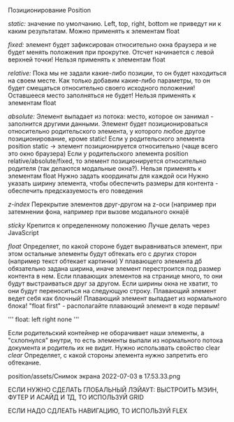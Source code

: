 Позиционирование Position

*static:*
значение по умолчанию. Left, top, right, bottom не приведут ни к каким результатам. 
Можно применять к элементам float

*fixed:*
элемент будет зафиксирован относительно окна браузера и не будет менять положения при прокрутке. 
Отсчет начинается с левой верхней точки!
Нельзя применять к элементам float

*relative:*
Пока мы не задали какие-либо позиции, то он будет находиться на своем месте. Как только добавим какие-либо параметры, то он будет смещаться относительно своего исходного положения! Оставшееся место заполняться не будет!
Нельзя применять к элементам float


*absolute:*
Элемент выпадает из потока: место, которое он занимал - заполнится другими данными. Элемент будет позиционироваться относительно родительского элемента, у которого любое другое позиционирование, кроме static!
Если у родительского элемента position static -> элемент позиционируется относительно <body> (чаще всего это окно браузера)
Если у родительского элемента position relative/absolute/fixed, то элемент позиционируется относительно родителя (так делаются модальные окна?). 
Нельзя применять к элементам float
Нужно задать координаты для каждой оси
Нужно указать ширину элемента, чтобы обеспечить размеры для контента - обеспечить предсказуемость его поведения

*z-index*
Перекрытие элементов друг-другом на z-оси (например при затемнении фона, например при вызове модального окна)ё

*sticky*
Крепится к определенному положению
Лучше делать через JavaScript

*float*
Определяет, по какой стороне будет выравниваться элемент, при этом остальные элементы будут обтекать его с других сторон (например текст обтекает картинки)
У плавающего элемента дб обязательно задана ширина, иначе элемент перестроится под размер контента в нем. 
Если плавающих элементов на странице много, то они будут выстраиваться друг за другом. Если ширины окна не хватит, то они будут переноситься на следующую строку. 
Плавающий элемент ведет себя как блочный!
Плавающий элемент выпадает из нормального блока!
"float first" - располагайте плавающий элемент в коде первым!

'''
float:
left
right
none
'''

Если родительский контейнер не оборачивает наши элементы, а "схлопнулся" внутри, то есть элементы выпали из нормального потока документа и родитель их не видит. Нужно использвать свойство clear
*clear*
Определяет, с какой стороны элемента нужно запретить его обтекание. 

position/assets/Снимок экрана 2022-07-03 в 17.53.33.png



ЕСЛИ НУЖНО СДЕЛАТЬ ГЛОБАЛЬНЫЙ ЛЭЙАУТ: ВЫСТРОИТЬ МЭИН, ФУТЕР И АСАЙД И ТД, ТО ИСПОЛЬЗУЙ GRID

ЕСЛИ НАДО СДЛЕАТЬ НАВИГАЦИЮ, ТО ИСПОЛЬЗУЙ FLEX